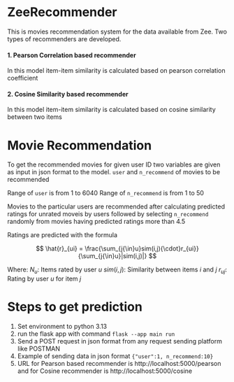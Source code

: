 # ZeeRecommender

This is movies recommendation system for the data available from Zee.
Two types of recommenders are developed.

#### 1. Pearson Correlation based recommender

In this model item-item similarity is calculated based on pearson correlation coefficient

#### 2. Cosine Similarity based recommender

In this model item-item similarity is calculated based on cosine similarity between two items

# Movie Recommendation

To get the recommended movies for given user ID two variables are given as input in json format to the model. `user` and `n_recommend` of movies to be recommended

Range of `user` is from 1 to 6040
Range of `n_recommend` is from 1 to 50

Movies to the particular users are recommended after calculating predicted ratings for unrated moveis by users followed by selecting `n_recommend` randomly from movies having predicted ratings more than 4.5

Ratings are predicted with the formula

$$
\hat{r}_{ui} = \frac{\sum_{j{\in}u}sim(i,j){\cdot}r_{ui}}{\sum_{j{\in}u}|sim(i,j)|}
$$

Where: $N_u$: Items rated by user $u$
$sim(i,j)$: Similarity between items $i$ and $j$
$r_{uj}$: Rating by user $u$ for item $j$

# Steps to get prediction

1. Set environment to python 3.13
2. run the flask app with command `flask --app main run`
3. Send a POST request in json format from any request sending platform like POSTMAN
4. Example of sending data in json format `{"user":1, n_recommend:10}`
5. URL for Pearson based recommender is http://localhost:5000/pearson and for Cosine recommender is http://localhost:5000/cosine
